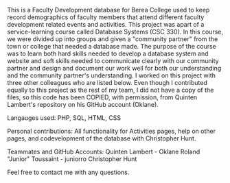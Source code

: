 This is a Faculty Development database for Berea College used to keep record demographics of faculty members that 
attend different faculty development related events and activities. This project was apart of a service-learning
course called Database Systems (CSC 330). In this course, we were divided up into groups and given a "community
partner" from the town or college that needed a database made. The purpose of the course was to learn both hard skills
needed to develop a database system and website and soft skills needed to communicate clearly with our community partner
and design and document our work well for both our understanding and the community partner's understanding. I worked
on this project with three other colleagues who are listed below. Even though I contributed equally to this project as
the rest of my team, I did not have a copy of the files, so this code has been COPIED, with permission, from Quinten
Lambert's repository on his GitHub account (Oklane). 

Langauges used: PHP, SQL, HTML, CSS

Personal contributions: All functionality for Activities pages, help on other pages, and codevelopment of the database
    with Christopher Hunt. 

Teammates and GitHub Accounts:
    Quinten Lambert - Oklane 
    Roland "Junior" Toussaint - juniorro 
    Christopher Hunt

Feel free to contact me with any questions.
